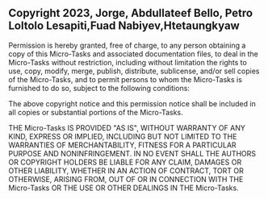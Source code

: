 ## Copyright 2023, Jorge, Abdullateef Bello, Petro Loltolo Lesapiti,Fuad Nabiyev,Htetaungkyaw

Permission is hereby granted, free of charge, to any person obtaining a copy of this Micro-Tasks and associated documentation files, to deal in the Micro-Tasks without restriction, including without limitation the rights to use, copy, modify, merge, publish, distribute, sublicense, and/or sell copies of the Micro-Tasks, and to permit persons to whom the Micro-Tasks is furnished to do so, subject to the following conditions:

The above copyright notice and this permission notice shall be included in all copies or substantial portions of the Micro-Tasks.

THE Micro-Tasks IS PROVIDED "AS IS", WITHOUT WARRANTY OF ANY KIND, EXPRESS OR IMPLIED, INCLUDING BUT NOT LIMITED TO THE WARRANTIES OF MERCHANTABILITY, FITNESS FOR A PARTICULAR PURPOSE AND NONINFRINGEMENT. IN NO EVENT SHALL THE AUTHORS OR COPYRIGHT HOLDERS BE LIABLE FOR ANY CLAIM, DAMAGES OR OTHER LIABILITY, WHETHER IN AN ACTION OF CONTRACT, TORT OR OTHERWISE, ARISING FROM, OUT OF OR IN CONNECTION WITH THE Micro-Tasks OR THE USE OR OTHER DEALINGS IN THE Micro-Tasks.